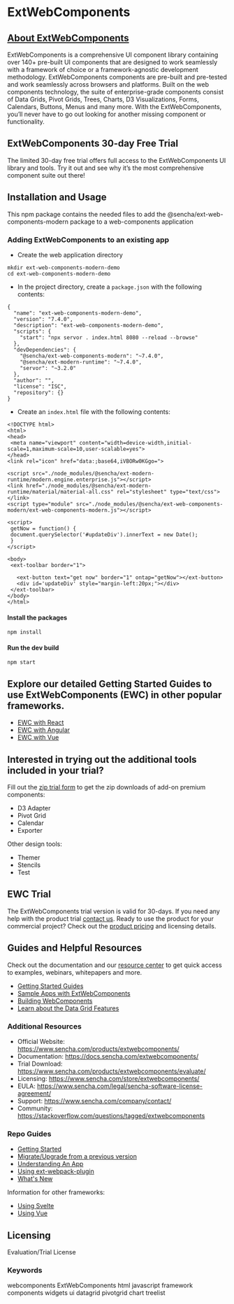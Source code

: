 # ExtWebComponents
## [About ExtWebComponents](https://www.sencha.com/products/extangular)
ExtWebComponents is a comprehensive UI component library containing over 140+ pre-built UI components that are designed to work seamlessly with a framework of choice or a framework-agnostic development methodology. ExtWebComponents components are pre-built and pre-tested and work seamlessly across browsers and platforms. Built on the web components technology, the suite of enterprise-grade components consist of Data Grids, Pivot Grids, Trees, Charts, D3 Visualizations, Forms, Calendars, Buttons, Menus and many more. With the ExtWebComponents, you’ll never have to go out looking for another missing component or functionality. 

## ExtWebComponents 30-day Free Trial
The limited 30-day free trial offers full access to the ExtWebComponents UI library and tools. Try it out and see why it’s the most comprehensive component suite out there!  

## Installation and Usage
This npm package contains the needed files to add the @sencha/ext-web-components-modern package to a web-components application

### Adding ExtWebComponents to an existing app
* Create the web application directory
``` 
mkdir ext-web-components-modern-demo
cd ext-web-components-modern-demo
```
* In the project directory, create a `package.json` with the following contents:
```
{
  "name": "ext-web-components-modern-demo",
  "version": "7.4.0",
  "description": "ext-web-components-modern-demo",
  "scripts": {
    "start": "npx servor . index.html 8080 --reload --browse"
  },
  "devDependencies": {
    "@sencha/ext-web-components-modern": "~7.4.0",
    "@sencha/ext-modern-runtime": "~7.4.0",
    "servor": "~3.2.0"
  },
  "author": "",
  "license": "ISC",
  "repository": {}
}
```
 * Create an `index.html` file with the following contents:
 ```
<!DOCTYPE html>
<html>
<head>
  <meta name="viewport" content="width=device-width,initial-scale=1,maximum-scale=10,user-scalable=yes">
</head>
<link rel="icon" href="data:;base64,iVBORw0KGgo=">

<script src="./node_modules/@sencha/ext-modern-runtime/modern.engine.enterprise.js"></script>
<link href="./node_modules/@sencha/ext-modern-runtime/material/material-all.css" rel="stylesheet" type="text/css"></link>
<script type="module" src="./node_modules/@sencha/ext-web-components-modern/ext-web-components-modern.js"></script>

<script>
  getNow = function() {
  document.querySelector('#updateDiv').innerText = new Date();
  }
</script>

<body>
  <ext-toolbar border="1">

    <ext-button text="get now" border="1" ontap="getNow"></ext-button>
    <div id='updateDiv' style="margin-left:20px;"></div>
  </ext-toolbar>
</body>
</html>
```
 
#### Install the packages 
``` 
npm install 
```

#### Run the dev build
```
npm start
```
 
## Explore our detailed Getting Started Guides to use ExtWebComponents (EWC) in other popular frameworks.
* [EWC with React](https://docs.sencha.com/extreact/7.4.0/guides/getting_started/getting_started.html)  	
* [EWC with Angular](https://docs.sencha.com/extangular/7.4.0/guides/getting_started/getting_started.html)   	
* [EWC with Vue](https://docs.sencha.com/extwebcomponents/7.4.0/guides/getting_started/getting_started_vue.html)                                
 
## Interested in trying out the additional tools included in your trial?
Fill out the [zip trial form](https://sencha.com/products/extwebcomponents/evaluate/) to get the zip downloads of add-on premium components: 
- D3 Adapter
- Pivot Grid
- Calendar
- Exporter 

Other design tools: 
- Themer
- Stencils
- Test
 
## EWC Trial
The ExtWebComponents trial version is valid for 30-days. If you need any help with the product trial [contact us](https://www.sencha.com/company/contact/). Ready to use the product for your commercial project? Check out the [product pricing](https://www.sencha.com/store/extwebcomponents) and licensing details. 

## Guides and Helpful Resources
Check out the documentation and our [resource center](https://www.sencha.com/resources/) to get quick access to examples, webinars, whitepapers and more.  

* [Getting Started Guides](https://docs.sencha.com/extwebcomponents/7.4.0/guides/getting_started/getting_started_options.html)
* [Sample Apps with ExtWebComponents](https://examples.sencha.com/ExtWebComponents/7.4.0/)
* [Building WebComponents](https://docs.sencha.com/extwebcomponents/7.4.0/guides/application_architecture/components.html)
* [Learn about the Data Grid Features](https://www.sencha.com/grid)

### Additional Resources
* Official Website: https://www.sencha.com/products/extwebcomponents/
* Documentation: https://docs.sencha.com/extwebcomponents/
* Trial Download: https://www.sencha.com/products/extwebcomponents/evaluate/
* Licensing: https://www.sencha.com/store/extwebcomponents/
* EULA: https://www.sencha.com/legal/sencha-software-license-agreement/
* Support: https://www.sencha.com/company/contact/
* Community: https://stackoverflow.com/questions/tagged/extwebcomponents

### Repo Guides
- [Getting Started](https://github.com/sencha/ext-web-components/blob/ext-web-components-7.3.0/packages/ext-web-components-modern/guides/GETTING_STARTED.md)
- [Migrate/Upgrade from a previous version](https://github.com/sencha/ext-web-components/blob/ext-web-components-7.3.0/packages/ext-web-components-modern/guides/MIGRATE.md)
- [Understanding An App](https://github.com/sencha/ext-web-components/blob/ext-web-components-7.3.0/packages/ext-web-components-modern/guides/UNDERSTANDING_AN_APP.md)
- [Using ext-webpack-plugin](https://github.com/sencha/ext-web-components/blob/ext-web-components-7.3.0/packages/ext-web-components-modern/guides/USING_EXT_WEBPACK_PLUGIN.md)
- [What's New](https://github.com/sencha/ext-web-components/blob/ext-web-components-7.3.0/packages/ext-web-components-modern/guides/WHATS_NEW.md)

Information for other frameworks:

- [Using Svelte](https://github.com/sencha/ext-web-components/blob/ext-web-components-7.3.0/packages/ext-web-components-modern/guides/USING_SVELTE.md)
- [Using Vue](https://github.com/sencha/ext-web-components/blob/ext-web-components-7.3.0/packages/ext-web-components-modern/guides/USING_VUE.md)

## Licensing
Evaluation/Trial License

### Keywords
webcomponents  ExtWebComponents  html   javascript   framework   components   widgets   ui   datagrid   pivotgrid   chart   treelist

